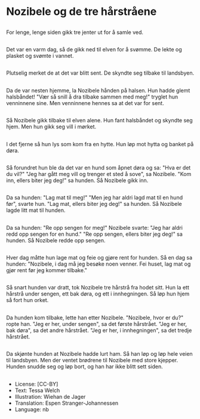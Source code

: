 # Nozibele og de tre hårstråene

##
For lenge, lenge siden gikk tre jenter ut for å samle ved.

##
Det var en varm dag, så de gikk ned til elven for å svømme. De lekte og plasket og svømte i vannet.

##
Plutselig merket de at det var blitt sent. De skyndte seg tilbake til landsbyen.

##
Da de var nesten hjemme, la Nozibele hånden på halsen. Hun hadde glemt halsbåndet! "Vær så snill å dra tilbake sammen med meg!" tryglet hun venninnene sine. Men venninnene hennes sa at det var for sent.

##
Så Nozibele gikk tilbake til elven alene. Hun fant halsbåndet og skyndte seg hjem. Men hun gikk seg vill i mørket.

##
I det fjerne så hun lys som kom fra en hytte. Hun løp mot hytta og banket på døra.

##
Så forundret hun ble da det var en hund som åpnet døra og sa: "Hva er det du vil?" "Jeg har gått meg vill og trenger et sted å sove", sa Nozibele. "Kom inn, ellers biter jeg deg!" sa hunden. Så Nozibele gikk inn.

##
Da sa hunden: "Lag mat til meg!" "Men jeg har aldri lagd mat til en hund før", svarte hun. "Lag mat, ellers biter jeg deg!" sa hunden. Så Nozibele lagde litt mat til hunden.

##
Da sa hunden: "Re opp sengen for meg!" Nozibele svarte: "Jeg har aldri redd opp sengen for en hund." "Re opp sengen, ellers biter jeg deg!" sa hunden. Så Nozibele redde opp sengen.

##
Hver dag måtte hun lage mat og feie og gjøre rent for hunden. Så en dag sa hunden: "Nozibele, i dag må jeg besøke noen venner. Fei huset, lag mat og gjør rent før jeg kommer tilbake."

##
Så snart hunden var dratt, tok Nozibele tre hårstrå fra hodet sitt. Hun la ett hårstrå under sengen, ett bak døra, og ett i innhegningen. Så løp hun hjem så fort hun orket.

##
Da hunden kom tilbake, lette han etter Nozibele. "Nozibele, hvor er du?" ropte han. "Jeg er her, under sengen", sa det første hårstrået. "Jeg er her, bak døra", sa det andre hårstrået. "Jeg er her, i innhegningen", sa det tredje hårstrået.

##
Da skjønte hunden at Nozibele hadde lurt ham. Så han løp og løp hele veien til landsbyen. Men der ventet brødrene til Nozibele med store kjepper. Hunden snudde seg og løp bort, og han har ikke blitt sett siden.

##
* License: [CC-BY]
* Text: Tessa Welch
* Illustration: Wiehan de Jager
* Translation: Espen Stranger-Johannessen
* Language: nb
